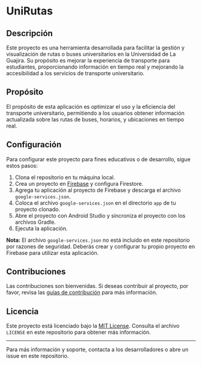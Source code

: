 # UniRutas

## Descripción
Este proyecto es una herramienta desarrollada para facilitar la gestión y visualización de rutas o buses universitarios en la Universidad de La Guajira. Su propósito es mejorar la experiencia de transporte para estudiantes, proporcionando información en tiempo real y mejorando la accesibilidad a los servicios de transporte universitario.

## Propósito
El propósito de esta aplicación es optimizar el uso y la eficiencia del transporte universitario, permitiendo a los usuarios obtener información actualizada sobre las rutas de buses, horarios, y ubicaciones en tiempo real.

## Configuración
Para configurar este proyecto para fines educativos o de desarrollo, sigue estos pasos:

1. Clona el repositorio en tu máquina local.
2. Crea un proyecto en [Firebase](https://firebase.google.com/) y configura Firestore.
3. Agrega tu aplicación al proyecto de Firebase y descarga el archivo `google-services.json`.
4. Coloca el archivo `google-services.json` en el directorio `app` de tu proyecto clonado.
5. Abre el proyecto con Android Studio y sincroniza el proyecto con los archivos Gradle.
6. Ejecuta la aplicación.

**Nota:** El archivo `google-services.json` no está incluido en este repositorio por razones de seguridad. Deberás crear y configurar tu propio proyecto en Firebase para utilizar esta aplicación.

## Contribuciones
Las contribuciones son bienvenidas. Si deseas contribuir al proyecto, por favor, revisa las [guías de contribución](CONTRIBUTING.md) para más información.

## Licencia
Este proyecto está licenciado bajo la [MIT License](LICENSE). Consulta el archivo `LICENSE` en este repositorio para obtener más información.

---
Para más información y soporte, contacta a los desarrolladores o abre un issue en este repositorio.
